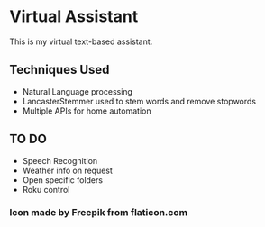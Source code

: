 # Virtual Assistant

This is my virtual text-based assistant.

## Techniques Used

* Natural Language processing
* LancasterStemmer used to stem words and remove stopwords
* Multiple APIs for home automation

## TO DO

* Speech Recognition
* Weather info on request
* Open specific folders
* Roku control

### Icon made by Freepik from flaticon.com
